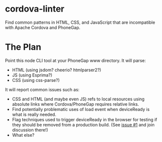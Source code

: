 cordova-linter
===============

Find common patterns in HTML, CSS, and JavaScript that are incompatible with Apache Cordova and PhoneGap.

The Plan
========

Point this node CLI tool at your PhoneGap www directory. It will parse:

* HTML (using jsdom? cheerio? htmlparser2?)
* JS (using Esprima?)
* CSS (using css-parse?)

It will report common issues such as:

* CSS and HTML (and maybe even JS) refs to local resources using absolute links where Cordova/PhoneGap requires relative links.
* Find potentially problematic uses of load event when deviceReady is what is really needed.
* Flag techniques used to trigger deviceReady in the browser for testing if they should be removed from a production build. (See [issue #1](https://github.com/Trott/cordova-linter/issues/1) and join discussion there!) 
* What else?

